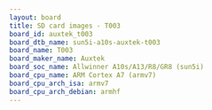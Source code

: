 ```yaml
---
layout: board
title: SD card images - T003
board_id: auxtek_t003
board_dtb_name: sun5i-a10s-auxtek-t003
board_name: T003
board_maker_name: Auxtek
board_soc_name: Allwinner A10s/A13/R8/GR8 (sun5i)
board_cpu_name: ARM Cortex A7 (armv7)
board_cpu_arch_isa: armv7
board_cpu_arch_debian: armhf
---
```

